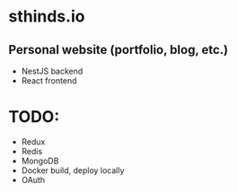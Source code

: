 # sthinds.io

## Personal website (portfolio, blog, etc.)

- NestJS backend
- React frontend

# TODO:
- Redux
- Redis
- MongoDB
- Docker build, deploy locally
- OAuth